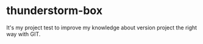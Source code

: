 # thunderstorm-box
It's my project test to improve my knowledge about version project the right way with GIT.
